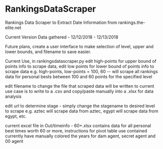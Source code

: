 # RankingsDataScraper
Rankings Data Scraper to Extract Date Information from rankings.the-elite.net

Current Version Data gathered - 12/12/2018 - 12/13/2018

Future plans, create a user interface to make selection of level, upper and lower bounds, and filename to save easier.

Current Use, in rankingsdatascraper.py
  edit high-points for upper bound of points info to scrape data, edit low points for lower bound of points info to scrape data
  e.g. high-points, low-points = 100, 60 -- will scrape all rankings data for personal bests between 100 and 60 points for the specified level

  edit filename to change the file that scraped data will be written to
  current use case is to write to a .csv and copy/paste manually into a .xlsx for data analysis
  
  edit url to determine stage - simply change the stagename to desired level to scrape
  e.g. aztec will scrape data from aztec, egypt will scrape data from egypt, etc.

  current excel file in Out/timeinfo - 60+.xlsx contains data for all personal best times worth 60 or more, instructions for pivot table use contained
  currently have manually colored the years for dam agent, secret agent and 00 agent